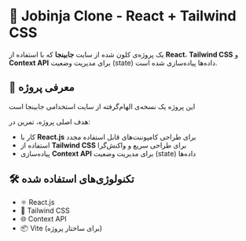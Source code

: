 # 🧩 Jobinja Clone - React + Tailwind CSS 

یک پروژه‌ی کلون شده از سایت **جابینجا** که با استفاده از **React**، **Tailwind CSS** و **Context API** برای مدیریت وضعیت (state) داده‌ها پیاده‌سازی شده است.

## 🚀 معرفی پروژه

این پروژه یک نسخه‌ی الهام‌گرفته از سایت استخدامی جابینجا است 

هدف اصلی پروژه، تمرین در:
- کار با **React.js** برای طراحی کامپوننت‌های قابل استفاده مجدد
- استفاده از **Tailwind CSS** برای طراحی سریع و واکنش‌گرا
- پیاده‌سازی **Context API** برای مدیریت وضعیت (state) داده‌ها 

## 🛠️ تکنولوژی‌های استفاده شده

- ⚛️ React.js
- 🎨 Tailwind CSS
- 🌐 Context API
- 📦 Vite (برای ساختار پروژه)



